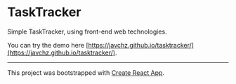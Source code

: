 # TaskTracker

Simple TaskTracker, using front-end web technologies.

You can try the demo here [https://javchz.github.io/tasktracker/](https://javchz.github.io/tasktracker/).

---

This project was bootstrapped with [Create React App](https://github.com/facebook/create-react-app).
